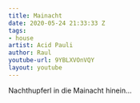```yaml
---
title: Mainacht
date: 2020-05-24 21:33:33 Z
tags:
- house
artist: Acid Pauli
author: Raul
youtube-url: 9YBLXVOnVQY
layout: youtube
---
```


Nachthupferl in die Mainacht hinein…

